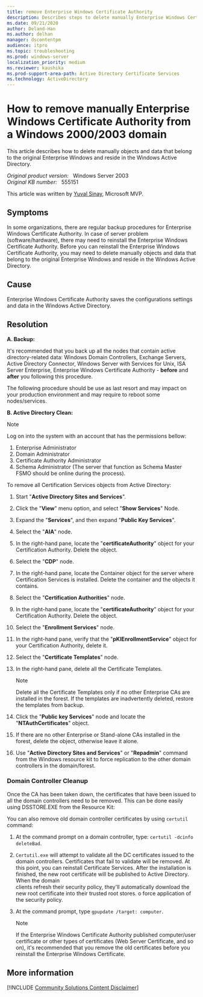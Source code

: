 ```yaml
---
title: remove Enterprise Windows Certificate Authority
description: Describes steps to delete manually Enterprise Windows Certificate Authority from a Windows 2000/2003 domain.
ms.date: 09/21/2020
author: Deland-Han
ms.author: delhan
manager: dscontentpm
audience: itpro
ms.topic: troubleshooting
ms.prod: windows-server
localization_priority: medium
ms.reviewer: kaushika
ms.prod-support-area-path: Active Directory Certificate Services
ms.technology: ActiveDirectory
---
```

# How to remove manually Enterprise Windows Certificate Authority from a Windows 2000/2003 domain

This article describes how to delete manually objects and data that belong to the original Enterprise Windows and reside in the Windows Active Directory.

_Original product version:_ &nbsp; Windows Server 2003  
_Original KB number:_ &nbsp; 555151

This article was written by [Yuval Sinay](https://mvp.microsoft.com/en-US/PublicProfile/7674?fullName=Yuval%20Sinay), Microsoft MVP.

## Symptoms

In some organizations, there are regular backup procedures for Enterprise Windows Certificate Authority. In case of server problem (software/hardware), there may need to reinstall the Enterprise Windows Certificate Authority. Before you can reinstall the Enterprise Windows Certificate Authority, you may need to delete manually objects and data that belong to the original Enterprise Windows and reside in the Windows Active Directory.

## Cause

Enterprise Windows Certificate Authority saves the configurations settings and data in the Windows Active Directory.

## Resolution

**A. Backup:**  

It's recommended that you back up all the nodes that contain active directory-related data: Windows Domain Controllers, Exchange Servers, Active Directory Connector, Windows Server with Services for Unix, ISA Server Enterprise, Enterprise Windows Certificate Authority - **before** and **after** you following this procedure.

The following procedure should be use as last resort and may impact on your production environment and may require to reboot some nodes/services.

**B. Active Directory Clean:**  

> [!NOTE]
> Log on into the system with an account that has the permissions bellow:
>
>1. Enterprise Administrator
>2. Domain Administrator
>3. Certificate Authority Administrator
>4. Schema Administrator (The server that function as Schema Master FSMO should be online during the process).

To remove all Certification Services objects from Active Directory:

1. Start "**Active Directory Sites and Services**".
2. Click the "**View**" menu option, and select "**Show Services**" Node.
3. Expand the "**Services**", and then expand "**Public Key Services**".
4. Select the "**AIA**" node.
5. In the right-hand pane, locate the "**certificateAuthority**" object for your Certification Authority. Delete the object.
6. Select the "**CDP**" node.
7. In the right-hand pane, locate the Container object for the server where Certification Services is installed. Delete the container and the objects it contains.
8. Select the "**Certification Authorities**" node.
9. In the right-hand pane, locate the "**certificateAuthority**" object for your Certification Authority. Delete the object.
10. Select the "**Enrollment Services**" node.
11. In the right-hand pane, verify that the "**pKIEnrollmentService**" object for your Certification Authority, delete it.
12. Select the "**Certificate Templates**" node.
13. In the right-hand pane, delete all the Certificate Templates.

    > [!NOTE]
    > Delete all the Certificate Templates only if no other Enterprise CAs are installed in the forest. If the templates are inadvertently deleted, restore the
    templates from backup.
14. Click the "**Public key Services**" node and locate the "**NTAuthCertificates**" object.
15. If there are no other Enterprise or Stand-alone CAs installed in the forest, delete the object, otherwise leave it alone.
16. Use "**Active Directory Sites and Services**" or "**Repadmin**" command from the Windows resource kit to force replication to the other domain controllers in the domain/forest.

### Domain Controller Cleanup  

Once the CA has been taken down, the certificates that have been issued to all the domain controllers need to be removed. This can be done easily using DSSTORE.EXE from the Resource Kit:

You can also remove old domain controller certificates by using `certutil` command:

1. At the command prompt on a domain controller, type: `certutil -dcinfo deleteBad`.

2. `Certutil.exe` will attempt to validate all the DC certificates issued to the domain controllers. Certificates that fail to validate will be removed.
At this point, you can reinstall Certificate Services. After the installation is finished, the new root certificate will be published to Active Directory. When the domain  
clients refresh their security policy, they'll automatically download the new root certificate into their trusted root stores.
 o force application of the security policy.

3. At the command prompt, type `gpupdate /target: computer`.

    > [!NOTE]
    > If the Enterprise Windows Certificate Authority published computer/user certificate or other types of certificates (Web Server Certificate, and so on), it's recommended that you remove the old certificates before you reinstall the Enterprise Windows Certificate.

## More information

[!INCLUDE [Community Solutions Content Disclaimer](../../includes/community-solutions-content-disclaimer.md)]
